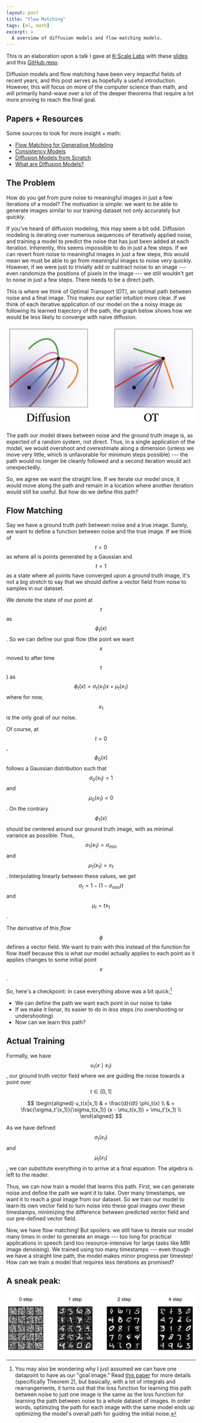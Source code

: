 ```yaml
---
layout: post
title: "Flow Matching"
tags: [ml, math]
excerpt: >
  A overview of diffusion models and flow matching models.
---
```


This is an elaboration upon a talk I gave at [K-Scale Labs](https://www.ycombinator.com/companies/k-scale-labs) with these [slides](https://docs.google.com/presentation/d/18dlGr7veUm9JJdOz9r6l0rRYYDlzWDRs6uF6lraZs3w/edit?usp=sharing) and this [GitHub repo](https://github.com/kscalelabs/min-consistency-models).

Diffusion models and flow matching have been very impactful fields of recent years, and this post serves as hopefully a useful introduction. However, this will focus on more of the computer science than math, and will primarily hand-wave over a lot of the deeper theorems that require a lot more proving to reach the final goal.

## Papers + Resources
Some sources to look for more insight + math:
- [Flow Matching for Generative Modeling](https://arxiv.org/pdf/2210.02747)
- [Consistency Models](https://arxiv.org/pdf/2303.01469)
- [Diffusion Models from Scratch](https://www.tonyduan.com/diffusion/index.html)
- [What are Diffusion Models?](https://lilianweng.github.io/posts/2021-07-11-diffusion-models/)

## The Problem

How do you get from pure noise to meaningful images in just a few iterations of a model? The motivation is simple: we want to be able to generate images similar to our training dataset not only accurately but *quickly*.

If you've heard of diffusion modeling, this may seem a bit odd. Diffusion modeling is iterating over numerous sequences of iteratively applied noise, and training a model to predict the noise that has just been added at each iteration. Inherently, this seems impossible to do in just a few steps. If we can revert from noise to meaningful images in just a few steps, this would mean we must be able to go from meaningful images to noise very quickly. However, if we were just to trivially add or subtract noise to an image --- even randomize the positions of pixels in the image --- we still wouldn't get to noise in just a few steps. There needs to be a direct path.

This is where we think of Optimal Transport (OT), an optimal path between noise and a final image. This makes our earlier intuition more clear. If we think of each iterative application of our model on the a noisy image as following its learned trajectory of the path, the graph below shows how we would be less likely to converge with naive diffusion.

![diffusion_to_ot](/images/consistency-modeling/diffusion_vs_ot.webp)

The path our model draws between noise and the ground truth image is, as expected of a random system, not direct. Thus, in a single application of the model, we would overshoot and overestimate along a dimension (unless we move very little, which is unfavorable for minimum steps possible) --- the path would no longer be cleanly followed and a second iteration would act unexpectedly.

So, we agree we want the straight line. If we iterate our model once, it would move along the path and remain in a location where another iteration would still be useful. But how do we define this path?

## Flow Matching

Say we have a ground truth path between noise and a true image. Surely, we want to define a function between noise and the true image. If we think of $$t=0$$ as where all is points generated by a Gaussian and $$t=1$$ as a state where all points have converged upon a ground truth image, it's not a big stretch to say that we should define a vector field from noise to samples in our dataset.

We denote the state of our point at $$t$$ as $$\phi_t(x)$$. So we can define our goal flow (the point we want $$x$$ moved to after time $$t$$) as $$\phi_t(x) = \sigma_t(x_1)x + \mu_t(x_1)$$ where for now, $$x_1$$ is the only goal of our noise.

Of course, at $$t=0$$, $$\phi_0(x)$$ follows a Gaussian distribution such that $$\sigma_0(x_1) = 1$$ and $$\mu_0(x_1) = 0$$. On the contrary $$\phi_1(x)$$ should be centered around our ground truth image, with as minimal variance as possible. Thus, $$\sigma_1(x_1) = \sigma_{min}$$ and $$\mu_1(x_1) = x_1$$. Interpolating linearly between these values, we get $$\sigma_t = 1 - (1 - \sigma_{min})t$$ and $$\mu_t = tx_1$$.

The derivative of this *flow* $$\phi$$ defines a vector field. We want to train with this instead of the function for flow itself because this is what our model actually applies to each point as it applies changes to some initial point $$x$$.

So, here's a checkpoint: in case everything above was a bit quick:[^1]
- We can define the path we want each point in our noise to take
- If we make it lienar, its easier to do in less steps (no overshooting or undershooting)
- Now can we learn this path?

## Actual Training

Formally, we have $$ u_t(x \mid x_1) $$, our ground truth vector field where we are guiding the noise towards a point over $$t \in [0, 1]$$

$$
\begin{aligned}
u_t(x|x_1) & = \frac{d}{dt} \phi_t(x) \\
& = \frac{\sigma_t'(x_1)}{\sigma_t(x_1)} (x - \mu_t(x_1)) + \mu_t'(x_1) \\
\end{aligned}
$$

As we have defined $$\sigma_t(x_1)$$ and $$\mu_t(x_1)$$, we can substitute everything in to arrive at a final equation. The algebra is left to the reader.

Thus, we can now train a model that learns this path. First, we can generate noise and define the path we want it to take. Over many timestamps, we want it to reach a goal image from our dataset. So we train our model to learn its own vector field to turn noise into these goal images over these timestamps, minimizing the difference between predicted vector field and our pre-defined vector field.

Now, we have flow matching! But spoilers: we still have to iterate our model many times in order to generate an image --- too long for practical applications in speech (and too resource-intensive for large tasks like MRI image denoising). We trained using too many timestamps --- even though we have a straight line path, the model makes minor progress per timestep! How can we train a model that requires less iterations as promised?

## A sneak peak:

![steps_figure](/images/consistency-modeling/steps_figure.webp)

[^1]: You may also be wondering why I just assumed we can have one datapoint to have as our "goal image." Read [this paper](https://arxiv.org/pdf/2210.02747) for more details (specifically Theorem 2), but basically, with a lot of integrals and rearrangements, it turns out that the loss function for learning this path between noise to just one image is the same as the loss function for learning the path between noise to a whole dataset of images. In order words, optimizing the path for each image with the same model ends up optimizing the model's overall path for guiding the initial noise.